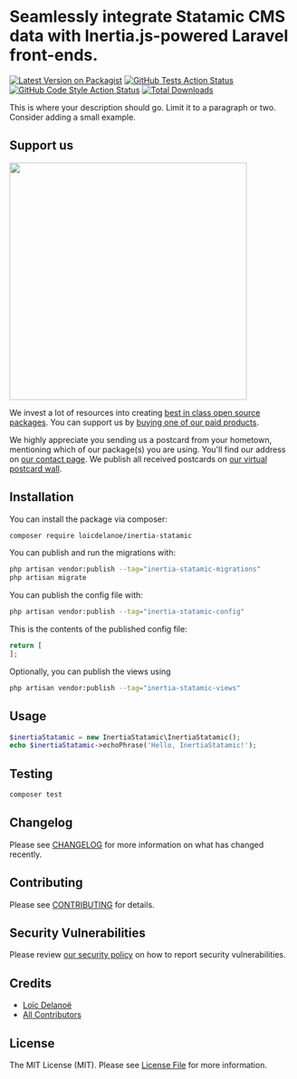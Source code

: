 # Seamlessly integrate Statamic CMS data with Inertia.js-powered Laravel front-ends.

[![Latest Version on Packagist](https://img.shields.io/packagist/v/loicdelanoe/inertia-statamic.svg?style=flat-square)](https://packagist.org/packages/loicdelanoe/inertia-statamic)
[![GitHub Tests Action Status](https://img.shields.io/github/actions/workflow/status/loicdelanoe/inertia-statamic/run-tests.yml?branch=main&label=tests&style=flat-square)](https://github.com/loicdelanoe/inertia-statamic/actions?query=workflow%3Arun-tests+branch%3Amain)
[![GitHub Code Style Action Status](https://img.shields.io/github/actions/workflow/status/loicdelanoe/inertia-statamic/fix-php-code-style-issues.yml?branch=main&label=code%20style&style=flat-square)](https://github.com/loicdelanoe/inertia-statamic/actions?query=workflow%3A"Fix+PHP+code+style+issues"+branch%3Amain)
[![Total Downloads](https://img.shields.io/packagist/dt/loicdelanoe/inertia-statamic.svg?style=flat-square)](https://packagist.org/packages/loicdelanoe/inertia-statamic)

This is where your description should go. Limit it to a paragraph or two. Consider adding a small example.

## Support us

[<img src="https://github-ads.s3.eu-central-1.amazonaws.com/inertia-statamic.jpg?t=1" width="419px" />](https://spatie.be/github-ad-click/inertia-statamic)

We invest a lot of resources into creating [best in class open source packages](https://spatie.be/open-source). You can support us by [buying one of our paid products](https://spatie.be/open-source/support-us).

We highly appreciate you sending us a postcard from your hometown, mentioning which of our package(s) you are using. You'll find our address on [our contact page](https://spatie.be/about-us). We publish all received postcards on [our virtual postcard wall](https://spatie.be/open-source/postcards).

## Installation

You can install the package via composer:

```bash
composer require loicdelanoe/inertia-statamic
```

You can publish and run the migrations with:

```bash
php artisan vendor:publish --tag="inertia-statamic-migrations"
php artisan migrate
```

You can publish the config file with:

```bash
php artisan vendor:publish --tag="inertia-statamic-config"
```

This is the contents of the published config file:

```php
return [
];
```

Optionally, you can publish the views using

```bash
php artisan vendor:publish --tag="inertia-statamic-views"
```

## Usage

```php
$inertiaStatamic = new InertiaStatamic\InertiaStatamic();
echo $inertiaStatamic->echoPhrase('Hello, InertiaStatamic!');
```

## Testing

```bash
composer test
```

## Changelog

Please see [CHANGELOG](CHANGELOG.md) for more information on what has changed recently.

## Contributing

Please see [CONTRIBUTING](CONTRIBUTING.md) for details.

## Security Vulnerabilities

Please review [our security policy](../../security/policy) on how to report security vulnerabilities.

## Credits

- [Loïc Delanoë](https://github.com/loicdelanoe)
- [All Contributors](../../contributors)

## License

The MIT License (MIT). Please see [License File](LICENSE.md) for more information.
